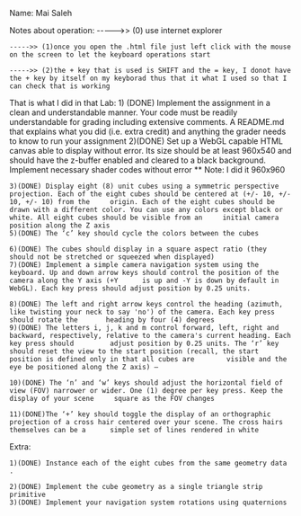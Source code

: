 Name: Mai Saleh

Notes about operation:
	----->> (0) use internet explorer

	----->> (1)once you open the .html file just left click with the mouse on the screen to let the keyboard operations start

	----->> (2)the + key that is used is SHIFT and the = key, I donot have the + key by itself on my keyborad thus that it what I used so that I can check that is working 
	


That is what I did in that Lab:
	1) (DONE) Implement the assignment in a clean and understandable manner. Your code must be readily understandable for grading including extensive comments. A 	README.md that explains what you did (i.e. extra credit) and anything the grader needs to know to run your assignment
	2)(DONE) Set up a WebGL capable HTML canvas able to display without error. Its size should be at least 960x540 and should have the z-buffer enabled and cleared 	to a black background. Implement necessary shader codes without error  ** Note: I did it 960x960

	3)(DONE) Display eight (8) unit cubes using a symmetric perspective projection. Each of the eight cubes should be centered at (+/- 10, +/- 10, +/- 10) from the 	origin. Each of the eight cubes should be drawn with a different color. You can use any colors except black or white. All eight cubes should be visible from an 	initial camera position along the Z axis
	5)(DONE) The ‘c’ key should cycle the colors between the cubes 

	6)(DONE) The cubes should display in a square aspect ratio (they should not be stretched or squeezed when displayed) 
	7)(DONE) Implement a simple camera navigation system using the keyboard. Up and down arrow keys should control the position of the camera along the Y axis (+Y 		is up and -Y is down by default in WebGL). Each key press should adjust position by 0.25 units. 

	8)(DONE) The left and right arrow keys control the heading (azimuth, like twisting your neck to say 'no') of the camera. Each key press should rotate the 		heading by four (4) degrees 
	9)(DONE) The letters i, j, k and m control forward, left, right and backward, respectively, relative to the camera's current heading. Each key press should 		adjust position by 0.25 units. The ‘r’ key should reset the view to the start position (recall, the start position is defined only in that all cubes are 		visible and the eye be positioned along the Z axis) – 

	10)(DONE) The ‘n’ and ‘w’ keys should adjust the horizontal field of view (FOV) narrower or wider. One (1) degree per key press. Keep the display of your scene 	square as the FOV changes

	11)(DONE)The ‘+’ key should toggle the display of an orthographic projection of a cross hair centered over your scene. The cross hairs themselves can be a 		simple set of lines rendered in white 
 
Extra:

	1)(DONE) Instance each of the eight cubes from the same geometry data .

	2)(DONE) Implement the cube geometry as a single triangle strip primitive 
	3)(DONE) Implement your navigation system rotations using quaternions 

	
